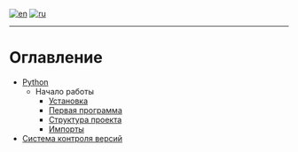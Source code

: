 [![en](https://img.shields.io/badge/lang-en-blue.svg)](https://github.com/koldakov-corporation/tutorial/blob/main/README.md)
[![ru](https://img.shields.io/badge/lang-ru-green.svg)](https://github.com/koldakov-corporation/tutorial/blob/main/README.ru.md)

---

# Оглавление

* [Python](https://github.com/koldakov-corporation/tutorial-python/blob/main/README.ru.md)
  * Начало работы
    * [Установка](https://github.com/koldakov-corporation/tutorial-python/blob/main/lessons/getting_started/installation.ru.md)
    * [Первая программа](https://github.com/koldakov-corporation/tutorial-python/blob/main/lessons/getting_started/first_program.ru.md)
    * [Структура проекта](https://github.com/koldakov-corporation/tutorial-python/blob/main/lessons/getting_started/project_structure.ru.md)
    * [Импорты](https://github.com/koldakov-corporation/tutorial-python/blob/main/lessons/getting_started/imports.ru.md)
* [Система контроля версий](https://github.com/koldakov-corporation/tutorial-vcs/blob/main/README.ru.md)
